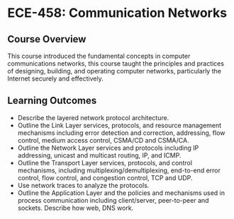 # ECE-458: Communication Networks

## Course Overview
This course introduced the fundamental concepts in computer communications networks, this course taught the principles and practices of designing, 
building, and operating computer networks, particularly the Internet securely and effectively.

## Learning Outcomes

- Describe the layered network protocol architecture.
- Outline the Link Layer services, protocols, and resource management mechanisms including error detection and correction, addressing, flow control, medium access control, CSMA/CD and CSMA/CA.
- Outline the Network Layer services and protocols including IP addressing, unicast and multicast routing, IP, and ICMP.
- Outline the Transport Layer services, protocols, and control mechanisms, including multiplexing/demultiplexing, end-to-end error control, flow control, and congestion control, TCP and UDP.
- Use network traces to analyze the protocols.
- Outline the Application Layer and the policies and mechanisms used in process communication including client/server, peer-to-peer and sockets. Describe how web, DNS work.

